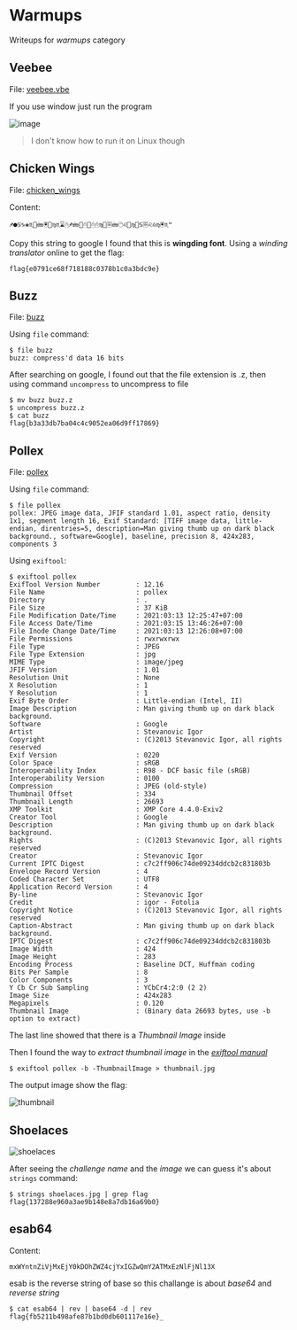 # Warmups
Writeups for *warmups* category

## Veebee
File: [<ins>veebee.vbe</ins>](./files/veebee.vbe)

If you use window just run the program

![image](https://user-images.githubusercontent.com/80664686/111112180-4ab49480-8592-11eb-945f-53de84f53ef0.png)
>I don't know how to run it on Linux though

## Chicken Wings
File: [<ins>chicken_wings</ins>](./files/chicken_wings)

Content:
```
♐●♋♑❀♏📁🖮🖲📂♍♏⌛🖰♐🖮📂🖰📂🖰🖰♍📁🗏🖮🖰♌📂♍📁♋🗏♌♎♍🖲♏❝
```

Copy this string to google I found that this is **wingding font**. Using a *winding translator* online to get the flag:
```
flag{e0791ce68f718188c0378b1c0a3bdc9e}
```

## Buzz
File: [<ins>buzz</ins>](./files/buzz)

Using `file` command:
```
$ file buzz
buzz: compress'd data 16 bits
```
After searching on google, I found out that the file extension is .z, then using command `uncompress` to uncompress to file
```
$ mv buzz buzz.z
$ uncompress buzz.z
$ cat buzz
flag{b3a33db7ba04c4c9052ea06d9ff17869}
```

## Pollex
File: [<ins>pollex</ins>](./files/pollex)

Using `file` command:
```
$ file pollex
pollex: JPEG image data, JFIF standard 1.01, aspect ratio, density 1x1, segment length 16, Exif Standard: [TIFF image data, little-endian, direntries=5, description=Man giving thumb up on dark black background., software=Google], baseline, precision 8, 424x283, components 3
```

Using `exiftool`:
```
$ exiftool pollex                                                                                           
ExifTool Version Number         : 12.16
File Name                       : pollex
Directory                       : .
File Size                       : 37 KiB
File Modification Date/Time     : 2021:03:13 12:25:47+07:00
File Access Date/Time           : 2021:03:15 13:46:26+07:00
File Inode Change Date/Time     : 2021:03:13 12:26:08+07:00
File Permissions                : rwxrwxrwx
File Type                       : JPEG
File Type Extension             : jpg
MIME Type                       : image/jpeg
JFIF Version                    : 1.01
Resolution Unit                 : None
X Resolution                    : 1
Y Resolution                    : 1
Exif Byte Order                 : Little-endian (Intel, II)
Image Description               : Man giving thumb up on dark black background.
Software                        : Google
Artist                          : Stevanovic Igor
Copyright                       : (C)2013 Stevanovic Igor, all rights reserved
Exif Version                    : 0220
Color Space                     : sRGB
Interoperability Index          : R98 - DCF basic file (sRGB)
Interoperability Version        : 0100
Compression                     : JPEG (old-style)
Thumbnail Offset                : 334
Thumbnail Length                : 26693
XMP Toolkit                     : XMP Core 4.4.0-Exiv2
Creator Tool                    : Google
Description                     : Man giving thumb up on dark black background.
Rights                          : (C)2013 Stevanovic Igor, all rights reserved
Creator                         : Stevanovic Igor
Current IPTC Digest             : c7c2ff906c74de09234ddcb2c831803b
Envelope Record Version         : 4
Coded Character Set             : UTF8
Application Record Version      : 4
By-line                         : Stevanovic Igor
Credit                          : igor - Fotolia
Copyright Notice                : (C)2013 Stevanovic Igor, all rights reserved
Caption-Abstract                : Man giving thumb up on dark black background.
IPTC Digest                     : c7c2ff906c74de09234ddcb2c831803b
Image Width                     : 424
Image Height                    : 283
Encoding Process                : Baseline DCT, Huffman coding
Bits Per Sample                 : 8
Color Components                : 3
Y Cb Cr Sub Sampling            : YCbCr4:2:0 (2 2)
Image Size                      : 424x283
Megapixels                      : 0.120
Thumbnail Image                 : (Binary data 26693 bytes, use -b option to extract)
```

The last line showed that there is a *Thumbnail Image* inside

Then I found the way to *extract thumbnail image* in the [*exiftool manual*](https://exiftool.org/exiftool_pod.html)

```
$ exiftool pollex -b -ThumbnailImage > thumbnail.jpg
```

The output image show the flag:

![thumbnail](https://user-images.githubusercontent.com/80664686/111123908-78a1d500-85a2-11eb-979d-576d71c2f422.jpg)

## Shoelaces

![shoelaces](https://user-images.githubusercontent.com/80664686/111125122-d97ddd00-85a3-11eb-9234-464f20039cf0.jpg)

After seeing the *challenge name* and the *image* we can guess it's about `strings` command:

```
$ strings shoelaces.jpg | grep flag                                                                             
flag{137288e960a3ae9b148e8a7db16a69b0}
```

## esab64

Content:
```
mxWYntnZiVjMxEjY0kDOhZWZ4cjYxIGZwQmY2ATMxEzNlFjNl13X
```
esab is the reverse string of base so this challange is about *base64* and *reverse string*
```
$ cat esab64 | rev | base64 -d | rev
flag{fb5211b498afe87b1bd0db601117e16e}_
```
